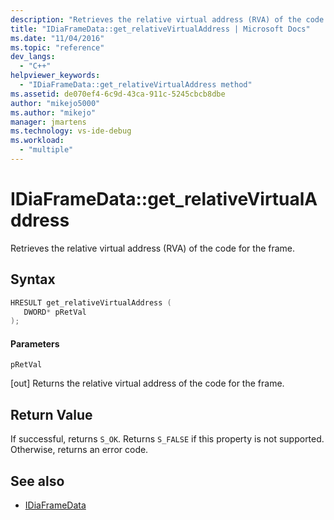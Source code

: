 ```yaml
---
description: "Retrieves the relative virtual address (RVA) of the code for the frame."
title: "IDiaFrameData::get_relativeVirtualAddress | Microsoft Docs"
ms.date: "11/04/2016"
ms.topic: "reference"
dev_langs:
  - "C++"
helpviewer_keywords:
  - "IDiaFrameData::get_relativeVirtualAddress method"
ms.assetid: de070ef4-6c9d-43ca-911c-5245cbcb8dbe
author: "mikejo5000"
ms.author: "mikejo"
manager: jmartens
ms.technology: vs-ide-debug
ms.workload:
  - "multiple"
---
```

# IDiaFrameData::get_relativeVirtualAddress
Retrieves the relative virtual address (RVA) of the code for the frame.

## Syntax

```C++
HRESULT get_relativeVirtualAddress ( 
   DWORD* pRetVal
);
```

#### Parameters
 `pRetVal`

[out] Returns the relative virtual address of the code for the frame.

## Return Value
 If successful, returns `S_OK`. Returns `S_FALSE` if this property is not supported. Otherwise, returns an error code.

## See also
- [IDiaFrameData](../../debugger/debug-interface-access/idiaframedata.md)
